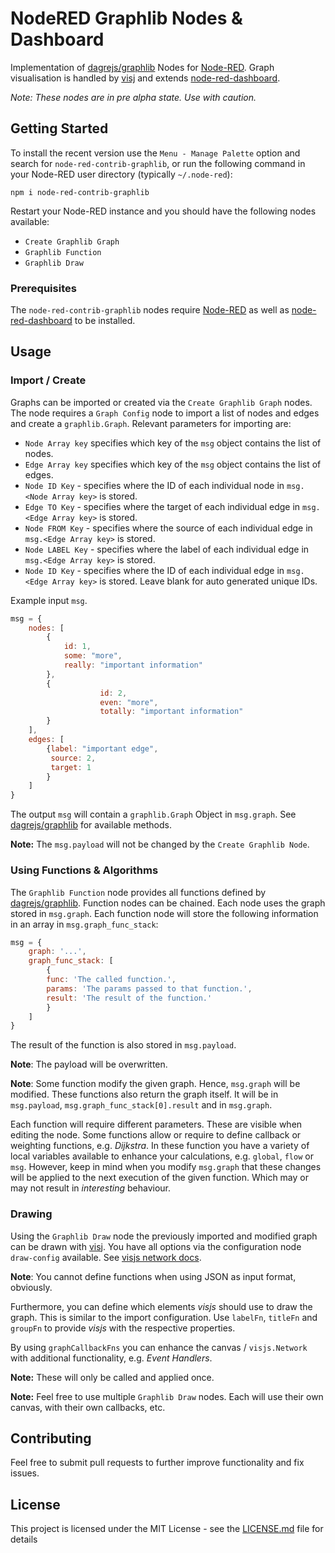 # NodeRED Graphlib Nodes & Dashboard

Implementation of [dagrejs/graphlib](https://github.com/dagrejs/graphlib) Nodes for [Node-RED](https://github.com/node-red/node-red). 
Graph visualisation is handled by [visj](https://github.com/almende/vis) and extends [node-red-dashboard](https://github.com/node-red/node-red-dashboard).

*Note: These nodes are in pre alpha state. Use with caution.*

## Getting Started

To install the recent version use the  `Menu - Manage Palette` option and search for `node-red-contrib-graphlib`, 
or run the following command in your Node-RED user directory (typically `~/.node-red`):

```console
npm i node-red-contrib-graphlib
```

Restart your Node-RED instance and you should have the following nodes available: 

* `Create Graphlib Graph`
* `Graphlib Function`
* `Graphlib Draw`

### Prerequisites

The `node-red-contrib-graphlib` nodes require [Node-RED](https://github.com/node-red/node-red) as well as 
[node-red-dashboard](https://github.com/node-red/node-red-dashboard) to be installed.

## Usage

### Import / Create

Graphs can be imported or created via the `Create Graphlib Graph` nodes. The node requires a `Graph Config` node to 
import a list of nodes and edges and create a `graphlib.Graph`. Relevant parameters for importing are:
* `Node Array key` specifies which key of the `msg` object contains the list of nodes.
* `Edge Array key` specifies which key of the `msg` object contains the list of edges.
* `Node ID Key` - specifies where the ID of each individual node in `msg.<Node Array key>` is stored.
* `Edge TO Key` - specifies where the target of each individual edge in `msg.<Edge Array key>` is stored.
* `Node FROM Key` - specifies where the source of each individual edge in `msg.<Edge Array key>` is stored.
* `Node LABEL Key` - specifies where the label of each individual edge in `msg.<Edge Array key>` is stored.
* `Node ID Key` - specifies where the ID of each individual edge in `msg.<Edge Array key>` is stored. Leave blank for auto generated unique IDs.

Example input `msg`.
```javascript
msg = {
    nodes: [
        {
            id: 1,
            some: "more",
            really: "important information"
        },
        {
                    id: 2,
                    even: "more",
                    totally: "important information"
        }
    ],
    edges: [
        {label: "important edge",
         source: 2,
         target: 1
        }
    ]
}
```
 The output `msg` will contain a `graphlib.Graph` Object in `msg.graph`. 
 See [dagrejs/graphlib](https://github.com/dagrejs/graphlib) for available methods.
 
 **Note:** The `msg.payload` will not be changed by the `Create Graphlib Node`.
 
### Using Functions & Algorithms
The `Graphlib Function` node provides all functions defined by [dagrejs/graphlib](https://github.com/dagrejs/graphlib/wiki/API-Reference).
Function nodes can be chained. Each node uses the graph stored in `msg.graph`. 
Each function node will store the following information in an array in `msg.graph_func_stack`:

```javascript
msg = {
    graph: '...',
    graph_func_stack: [
        {
        func: 'The called function.',
        params: 'The params passed to that function.',
        result: 'The result of the function.'
        }
    ]
}
```
The result of the function is also stored in `msg.payload`.

**Note**: The payload will be overwritten.

**Note**: Some function modify the given graph. Hence, `msg.graph` will be modified. These functions also return the graph itself. 
It will be in `msg.payload`, `msg.graph_func_stack[0].result` and in `msg.graph`.
 
Each function will require different parameters. These are visible when editing the node. Some functions allow or require to define callback or weighting functions, e.g. *Dijkstra*.
In these function you have a variety of local variables available to enhance your calculations, e.g. `global`, `flow` or `msg`.
However, keep in mind when you modify `msg.graph` that these changes will be applied to the next execution of the given function. 
Which may or may not result in *interesting* behaviour. 

### Drawing

Using the `Graphlib Draw` node the previously imported and modified graph can be drawn with [visj](https://github.com/almende/vis).
You have all options via the configuration node `draw-config` available. See  [visjs network docs](http://visjs.org/docs/network/).

**Note**: You cannot define functions when using JSON as input format, obviously.

Furthermore, you can define which elements *visjs* should use to draw the graph. This is similar to the import configuration.
Use `labelFn`, `titleFn` and `groupFn` to provide *visjs* with the respective properties. 

By using `graphCallbackFns` you can enhance the canvas / `visjs.Network` with additional functionality, e.g. *Event Handlers*. 

**Note:** These will only be called and applied once. 

**Note:** Feel free to use multiple `Graphlib Draw` nodes. Each will use their own canvas, with their own callbacks, etc.

## Contributing
Feel free to submit pull requests to further improve functionality and fix issues.

## License

This project is licensed under the MIT License - see the [LICENSE.md](LICENSE.md) file for details